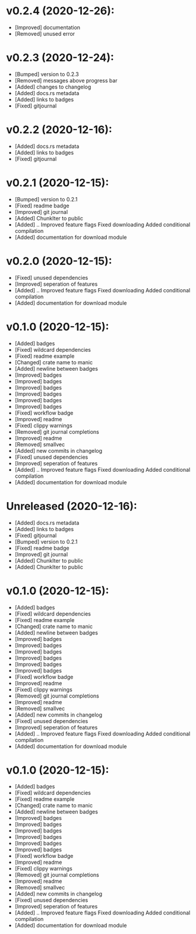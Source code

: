 # v0.2.4 (2020-12-26):
- [Improved] documentation
- [Removed] unused error


# v0.2.3 (2020-12-24):
- [Bumped] version to 0.2.3
- [Removed] messages above progress bar
- [Added] changes to changelog
- [Added] docs.rs metadata
- [Added] links to badges
- [Fixed] gitjournal


# v0.2.2 (2020-12-16):
- [Added] docs.rs metadata
- [Added] links to badges
- [Fixed] gitjournal

# v0.2.1 (2020-12-15):
- [Bumped] version to 0.2.1
- [Fixed] readme badge
- [Improved] git journal
- [Added] ChunkIter to public
- [Added] ..
    Improved feature flags
    Fixed downloading
    Added conditional compilation
- [Added] documentation for download module

# v0.2.0 (2020-12-15):
- [Fixed] unused dependencies
- [Improved] seperation of features
- [Added] ..
    Improved feature flags
    Fixed downloading
    Added conditional compilation
- [Added] documentation for download module

# v0.1.0 (2020-12-15):
- [Added] badges
- [Fixed] wildcard dependencies
- [Fixed] readme example
- [Changed] crate name to manic
- [Added] newline between badges
- [Improved] badges
- [Improved] badges
- [Improved] badges
- [Improved] badges
- [Improved] badges
- [Improved] badges
- [Fixed] workflow badge
- [Improved] readme
- [Fixed] clippy warnings
- [Removed] git journal completions
- [Improved] readme
- [Removed] smallvec
- [Added] new commits in changelog
- [Fixed] unused dependencies
- [Improved] seperation of features
- [Added] ..
    Improved feature flags
    Fixed downloading
    Added conditional compilation
- [Added] documentation for download module

# Unreleased (2020-12-16):
- [Added] docs.rs metadata
- [Added] links to badges
- [Fixed] gitjournal
- [Bumped] version to 0.2.1
- [Fixed] readme badge
- [Improved] git journal
- [Added] ChunkIter to public
- [Added] ChunkIter to public

# v0.1.0 (2020-12-15):
- [Added] badges
- [Fixed] wildcard dependencies
- [Fixed] readme example
- [Changed] crate name to manic
- [Added] newline between badges
- [Improved] badges
- [Improved] badges
- [Improved] badges
- [Improved] badges
- [Improved] badges
- [Improved] badges
- [Fixed] workflow badge
- [Improved] readme
- [Fixed] clippy warnings
- [Removed] git journal completions
- [Improved] readme
- [Removed] smallvec
- [Added] new commits in changelog
- [Fixed] unused dependencies
- [Improved] seperation of features
- [Added] ..
    Improved feature flags
    Fixed downloading
    Added conditional compilation
- [Added] documentation for download module


# v0.1.0 (2020-12-15):
- [Added] badges
- [Fixed] wildcard dependencies
- [Fixed] readme example
- [Changed] crate name to manic
- [Added] newline between badges
- [Improved] badges
- [Improved] badges
- [Improved] badges
- [Improved] badges
- [Improved] badges
- [Improved] badges
- [Fixed] workflow badge
- [Improved] readme
- [Fixed] clippy warnings
- [Removed] git journal completions
- [Improved] readme
- [Removed] smallvec
- [Added] new commits in changelog
- [Fixed] unused dependencies
- [Improved] seperation of features
- [Added] ..
    Improved feature flags
    Fixed downloading
    Added conditional compilation
- [Added] documentation for download module
